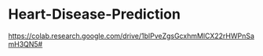 # Heart-Disease-Prediction

https://colab.research.google.com/drive/1blPveZgsGcxhmMlCX22rHWPnSamH3QN5#
